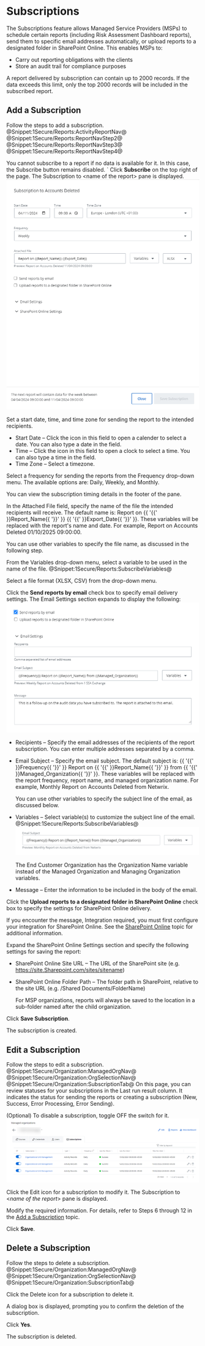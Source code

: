 # Subscriptions

The Subscriptions feature allows Managed Service Providers (MSPs) to schedule certain reports (including Risk Assessment Dashboard reports), send them to specific email addresses automatically, or upload reports to a designated folder in SharePoint Online. This enables MSPs to:

- Carry out reporting obligations with the clients
- Store an audit trail for compliance purposes

A report delivered by subscription can contain up to 2000 records. If the data exceeds this limit, only the top 2000 records will be included in the subscribed report.

## Add a Subscription

Follow the steps to add a subscription. 
@Snippet:1Secure/Reports:ActivityReportNav@ 
@Snippet:1Secure/Reports:ReportNavStep2@ 
@Snippet:1Secure/Reports:ReportNavStep3@ 
@Snippet:1Secure/Reports:ReportNavStep4@

You cannot subscribe to a report if no data is available for it. In this case, the Subscribe button remains disabled.
`
Click **Subscribe** on the top right of the page. The Subscription to &lt;name of the report&gt; pane is displayed.![](../../../Resources/Images/1Secure/Subscriptions.png "Subscription to Report pane")

Set a start date, time, and time zone for sending the report to the intended recipients.

- Start Date    – Click the icon in this field to open a calender to select a date. You can also type a date in the field.
- Time    – Click the icon in this field to open a clock to select a time. You can also type a time in the field.
- Time Zone    – Select a timezone.

Select a  frequency for sending the reports from the Frequency drop-down menu. The available options are: Daily, Weekly, and Monthly. 

 You can view the subscription timing details in the footer of the pane.

In the Attached File field, specify the name of the file the intended recipients will receive. The default name is: Report on {{ '{{' }}Report\_Name{{ '}}' }} {{ '{{' }}Export\_Date{{ '}}' }}. These variables will be replaced with the report's name and date. For example, Report on Accounts Deleted 01/10/2025 09:00:00.

You can use other variables to specify the file name, as discussed in the following step.

From the Variables drop-down menu, select a variable to be used in the name of the file. @Snippet:1Secure/Reports:SubscribeVariables@

 Select a file format (XLSX, CSV) from the drop-down menu.

Click the **Send reports by email** check box to specify email delivery settings. The Email Settings section expands to display the following:![](../../../Resources/Images/1Secure/SubscriptionsEmailSettings.png "Email Delivery Settings")

- Recipients – Specify  the email addresses of the recipients of the report subscription. You can enter multiple addresses separated by a comma.
- Email Subject – Specify the email subject. The default subject is: {{ '{{' }}Frequency{{ '}}' }} Report on {{ '{{' }}Report\_Name{{ '}}' }} from {{ '{{' }}Managed\_Organization{{ '}}' }}. These variables will be replaced with the report frequency, report name, and managed organization name. For example, Monthly Report on Accounts Deleted from Netwrix.

    You can use other variables to specify the subject line of the email, as discussed below.
- Variables – Select variable(s) to customize the subject line of the email. 
@Snippet:1Secure/Reports:SubscribeVariables@
![](../../../Resources/Images/1Secure/Subscriptions_2.png "Email Subject")

    The End Customer Organization has the Organization Name variable instead of the Managed Organization and Managing Organization variables.
- Message – Enter the information to be included in the body of the email.

Click the **Upload reports to a designated folder in SharePoint Online** check box to specify the settings for SharePoint Online delivery. 

 If you encounter the message, Integration required, you must first configure your integration for SharePoint Online. See the [SharePoint Online](../../Integration/SharePointOnline.md)  topic for additional information. 

Expand the SharePoint Online Settings section and specify the following settings for saving the report:

- SharePoint Online Site URL – The URL of the SharePoint site (e.g. https://site.Sharepoint.com/sites/sitename)
- SharePoint Online Folder Path – The folder path in SharePoint, relative to the site URL (e.g. /Shared Documents/FolderName)

    For MSP organizations, reports will always be saved to the location in a sub-folder named after the child organization.

Click **Save Subscription**. 

The subscription is created. 

## Edit  a Subscription

Follow the steps to edit a subscription. 
@Snippet:1Secure/Organization:ManagedOrgNav@ 
@Snippet:1Secure/Organization:OrgSelectionNav@ 
@Snippet:1Secure/Organization:SubscriptionTab@ 
On this page, you can review statuses for your subscriptions in the Last run result column. It indicates the status for sending the reports or creating a subscription (New, Success, Error Processing, Error Sending). 

(Optional) To disable a subscription, toggle OFF the switch for it.![](../../../Resources/Images/1Secure/Subscriptions_3.png "Organization Subscriptions Page")

 Click the Edit icon for a subscription to modify it. The Subscription to &lt;*name of the report*&gt; pane is displayed.

Modify the required information. For details, refer to Steps 6 through 12 in the [Add a Subscription](/Admin/SearchAndReports/#Add)  topic.

Click **Save**.

## Delete a Subscription

Follow the steps to delete a subscription. 
@Snippet:1Secure/Organization:ManagedOrgNav@ 
@Snippet:1Secure/Organization:OrgSelectionNav@ 
@Snippet:1Secure/Organization:SubscriptionTab@

Click the Delete icon for a subscription to delete it.

A dialog box is displayed, prompting you to confirm the deletion of the subscription.

Click **Yes**.

The subscription is deleted.